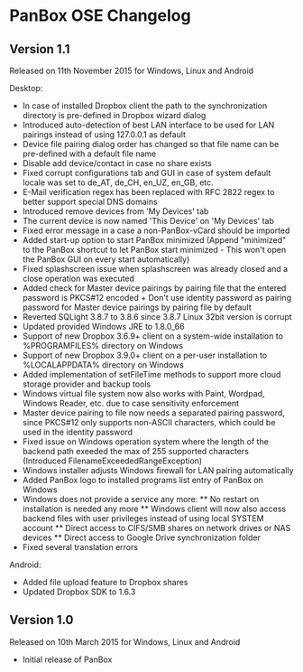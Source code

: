 PanBox OSE Changelog
====================

Version 1.1
-----------

Released on 11th November 2015 for Windows, Linux and Android

Desktop:

* In case of installed Dropbox client the path to the synchronization directory is pre-defined in Dropbox wizard dialog
* Introduced auto-detection of best LAN interface to be used for LAN pairings instead of using 127.0.0.1 as default
* Device file pairing dialog order has changed so that file name can be pre-defined with a default file name
* Disable add device/contact in case no share exists
* Fixed corrupt configurations tab and GUI in case of system default locale was set to de_AT, de_CH, en_UZ, en_GB, etc.
* E-Mail verification regex has been replaced with RFC 2822 regex to better support special DNS domains
* Introduced remove devices from 'My Devices' tab
* The current device is now named 'This Device' on 'My Devices' tab
* Fixed error message in a case a non-PanBox-vCard should be imported
* Added start-up option to start PanBox minimized (Append "minimized" to the PanBox shortcut to let PanBox start minimized - This won't open the PanBox GUI on every start automatically)
* Fixed splashscreen issue when splashscreen was already closed and a close operation was executed
* Added check for Master device pairings by pairing file that the entered password is PKCS#12 encoded + Don't use identity password as pairing password for Master device pairings by pairing file by default
* Reverted SQLight 3.8.7 to 3.8.6 since 3.8.7 Linux 32bit version is corrupt
* Updated provided Windows JRE to 1.8.0_66
* Support of new Dropbox 3.6.9+ client on a system-wide installation to %PROGRAMFILES% directory on Windows
* Support of new Dropbox 3.9.0+ client on a per-user installation to %LOCALAPPDATA% directory on Windows
* Added implementation of setFileTime methods to support more cloud storage provider and backup tools
* Windows virtual file system now also works with Paint, Wordpad, Windows Reader, etc. due to case sensitivity enforcement
* Master device pairing to file now needs a separated pairing password, since PKCS#12 only supports non-ASCII characters, which could be used in the identity password
* Fixed issue on Windows operation system where the length of the backend path exeeded the max of 255 supported characters (Introduced FilenameExceededRangeException)
* Windows installer adjusts Windows firewall for LAN pairing automatically
* Added PanBox logo to installed programs list entry of PanBox on Windows
* Windows does not provide a service any more:
 ** No restart on installation is needed any more
 ** Windows client will now also access backend files with user privileges instead of using local SYSTEM account
 ** Direct access to CIFS/SMB shares on network drives or NAS devices
 ** Direct access to Google Drive synchronization folder
* Fixed several translation errors

Android:

* Added file upload feature to Dropbox shares
* Updated Dropbox SDK to 1.6.3

Version 1.0
-----------

Released on 10th March 2015 for Windows, Linux and Android

* Initial release of PanBox